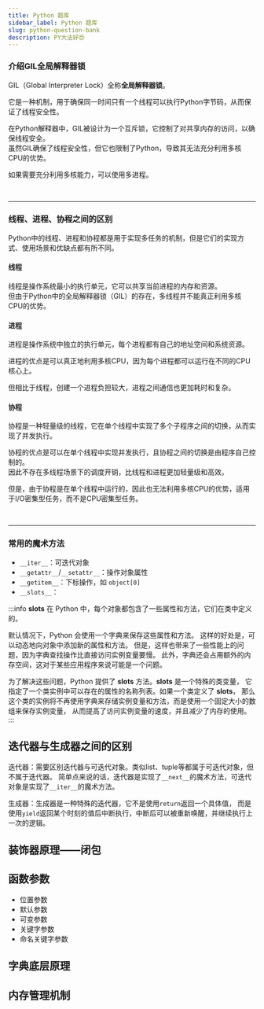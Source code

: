 ```yaml
---
title: Python 题库
sidebar_label: Python 题库
slug: python-question-bank
description: PY大法好😍
---
```


### 介绍GIL全局解释器锁
GIL（Global Interpreter Lock）全称**全局解释器锁**。

它是一种机制，用于确保同一时间只有一个线程可以执行Python字节码，从而保证了线程安全性。

在Python解释器中，GIL被设计为一个互斥锁，它控制了对共享内存的访问，以确保线程安全。  
虽然GIL确保了线程安全性，但它也限制了Python，导致其无法充分利用多核CPU的优势。

如果需要充分利用多核能力，可以使用多进程。

<br/>

---

### 线程、进程、协程之间的区别
Python中的线程、进程和协程都是用于实现多任务的机制，但是它们的实现方式、使用场景和优缺点都有所不同。

#### 线程
线程是操作系统最小的执行单元，它可以共享当前进程的内存和资源。  
但由于Python中的全局解释器锁（GIL）的存在，多线程并不能真正利用多核CPU的优势。

#### 进程
进程是操作系统中独立的执行单元，每个进程都有自己的地址空间和系统资源。

进程的优点是可以真正地利用多核CPU，因为每个进程都可以运行在不同的CPU核心上。

但相比于线程，创建一个进程负担较大，进程之间通信也更加耗时和复杂。

#### 协程
协程是一种轻量级的线程，它在单个线程中实现了多个子程序之间的切换，从而实现了并发执行。

协程的优点是可以在单个线程中实现并发执行，且协程之间的切换是由程序自己控制的。  
因此不存在多线程场景下的调度开销，比线程和进程更加轻量级和高效。

但是，由于协程是在单个线程中运行的，因此也无法利用多核CPU的优势，适用于I/O密集型任务，而不是CPU密集型任务。

<br/>

---

### 常用的魔术方法
- `__iter__`：可迭代对象
- `__getattr__`/`__setattr__`：操作对象属性
- `__getitem__`：下标操作，如 `object[0]`
- `__slots__`：

:::info __slots__
在 Python 中，每个对象都包含了一些属性和方法，它们在类中定义的。

默认情况下，Python 会使用一个字典来保存这些属性和方法。
这样的好处是，可以动态地向对象中添加新的属性和方法。
但是，这样也带来了一些性能上的问题，因为字典查找操作比直接访问实例变量要慢。
此外，字典还会占用额外的内存空间，这对于某些应用程序来说可能是一个问题。

为了解决这些问题，Python 提供了 __slots__ 方法。__slots__ 是一个特殊的类变量，
它指定了一个类实例中可以存在的属性的名称列表。如果一个类定义了 __slots__，
那么这个类的实例将不再使用字典来存储实例变量和方法，而是使用一个固定大小的数组来保存实例变量，
从而提高了访问实例变量的速度，并且减少了内存的使用。
:::

## 迭代器与生成器之间的区别
迭代器：需要区别迭代器与可迭代对象。类似list、tuple等都属于可迭代对象，但不属于迭代器。
简单点来说的话，迭代器是实现了`__next__`的魔术方法，可迭代对象是实现了`__iter__`的魔术方法。

生成器：生成器是一种特殊的迭代器，它不是使用`return`返回一个具体值，
而是使用`yield`返回某个时刻的值后中断执行，中断后可以被重新唤醒，并继续执行上一次的逻辑。

## 装饰器原理——闭包

## 函数参数
- 位置参数
- 默认参数
- 可变参数
- 关键字参数
- 命名关键字参数

## 字典底层原理

## 内存管理机制

